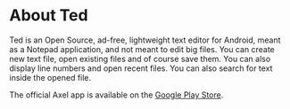 
# About Ted

Ted is an Open Source, ad-free, lightweight text editor for Android, meant as a Notepad application,
and not meant to edit big files. You can create new text file, open existing files and of course save
them. You can also display line numbers and open recent files. You can also search for text inside
the opened file.

The official Axel app is available on the [Google Play Store](https://play.google.com/store/apps/details?id=fr.xgouchet.texteditor).
